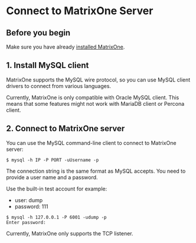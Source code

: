 # **Connect to MatrixOne Server**

## **Before you begin**

Make sure you have already [installed MatrixOne](install-matrixone.md).

## **1. Install MySQL client**
   
MatrixOne supports the MySQL wire protocol, so you can use MySQL client drivers to connect from various languages. 

Currently, MatrixOne is only compatible with Oracle MySQL client. This means that some features might not work with MariaDB client or Percona client.

## **2. Connect to MatrixOne server**

You can use the MySQL command-line client to connect to MatrixOne server:

```
$ mysql -h IP -P PORT -uUsername -p
```

The connection string is the same format as MySQL accepts. You need to provide a user name and a password. 

Use the built-in test account for example:

- user: dump
- password: 111

```
$ mysql -h 127.0.0.1 -P 6001 -udump -p
Enter password:
```

Currently, MatrixOne only supports the TCP listener. 